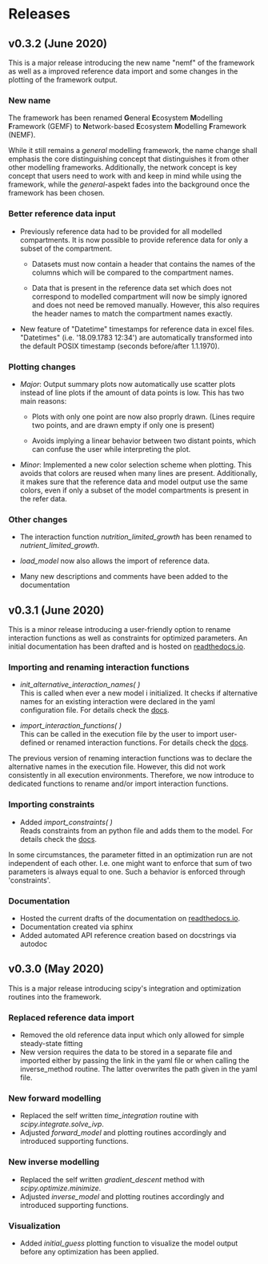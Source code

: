 # Releases

## v0.3.2 (June 2020)

This is a major release introducing the new name "nemf" of the framework as 
well as a improved reference data import and some changes in the plotting of 
the framework output.

### New name 

  The framework has been renamed **G**eneral **E**cosystem **M**odelling 
  **F**ramework (GEMF) to **N**etwork-based **E**cosystem 
  **M**odelling **F**ramework (NEMF).

  While it still remains a *general* modelling framework, the name change shall
  emphasis the core distinguishing concept that distinguishes it from other 
  other modelling frameworks.
  Additionally, the network concept is key concept that users need to work with
  and keep in mind while using the framework, while the *general*-aspekt fades
  into the background once the framework has been chosen.

### Better reference data input

  * Previously reference data had to be provided for all modelled compartments.
    It is now possible to provide reference data for only a subset of the 
    compartment.

    * Datasets must now contain a header that contains the names of the columns
      which will be compared to the compartment names.
    
    * Data that is present in the reference data set which does not correspond 
      to modelled compartment will now be simply ignored and does not need be 
      removed manually. However, this also requires the header names to match 
      the compartment names exactly.
    
  * New feature of "Datetime" timestamps for reference data in excel files.
    "Datetimes" (i.e. '18.09.1783 12:34') are automatically transformed into 
    the default POSIX timestamp (seconds before/after 1.1.1970).

  
### Plotting changes

  * *Major*: Output summary plots now automatically use scatter plots instead 
    of line plots if the amount of data points is low. 
    This has two main reasons:

    * Plots with only one point are now also proprly drawn.
      (Lines require two points, and are drawn empty if only one is present)

    * Avoids implying a linear behavior between two distant points, which can 
      confuse the user while interpreting the plot.

  * *Minor*: Implemented a new color selection scheme when plotting. This 
    avoids that colors are reused when many lines are present. Additionally, it 
    makes sure that the reference data and model output use the same colors,
    even if only a subset of the model compartments is present in the refer
    data.


### Other changes

  * The interaction function *nutrition_limited_growth* has been renamed to 
    *nutrient_limited_growth*.
  
  * *load_model* now also allows the import of reference data.
  
  * Many new descriptions and comments have been added to the documentation



## v0.3.1 (June 2020)

This is a minor release introducing a user-friendly option to rename interaction
functions as well as constraints for optimized parameters.
An initial documentation has been drafted and is hosted on 
[readthedocs.io](https://nemf.readthedocs.io/en/latest/).

### Importing and renaming interaction functions

* *init_alternative_interaction_names( )*  
  This is called when ever a new model i initialized.
  It checks if alternative names for an existing interaction were declared in the 
  yaml configuration file.
  For details check the
  [docs](https://nemf.readthedocs.io/en/latest/README_interaction_functions.html).

* *import_interaction_functions( )*  
  This can be called in the execution file by the user to import user-defined or
  renamed interaction functions.
  For details check the
  [docs](https://nemf.readthedocs.io/en/latest/README_interaction_functions.html).

The previous version of renaming interaction functions was to declare the 
alternative names in the execution file. However, this did not work consistently
in all execution environments. Therefore, we now introduce to dedicated 
functions to rename and/or import interaction functions.


### Importing constraints

* Added *import_constraints( )*  
  Reads constraints from an python file and adds them to the model.
  For details check the
  [docs](https://nemf.readthedocs.io/en/latest/README_interaction_functions.html).

In some circumstances, the parameter fitted in an optimization run are not
independent of each other. I.e. one might want to enforce that sum of two 
parameters is always equal to one. Such a behavior is enforced through 
'constraints'.


### Documentation

* Hosted the current drafts of the documentation on [readthedocs.io](https://nemf.readthedocs.io/en/latest/).
* Documentation created via sphinx
* Added automated API reference creation based on docstrings via autodoc



## v0.3.0 (May 2020)

This is a major release introducing scipy's integration and optimization 
routines into the framework.

### Replaced reference data import

* Removed the old reference data input which only allowed for simple 
  steady-state fitting
* New version requires the data to be stored in a separate file and imported
  either by passing the link in the yaml file or when calling the inverse_method 
  routine. The latter overwrites the path given in the yaml file.

### New forward modelling

* Replaced the self written *time_integration* routine with 
  *scipy.integrate.solve_ivp*.
* Adjusted *forward_model* and plotting routines accordingly and introduced 
  supporting functions.

### New inverse modelling

* Replaced the self written *gradient_descent* method with 
  *scipy.optimize.minimize*.
* Adjusted *inverse_model* and plotting routines accordingly and introduced 
  supporting functions.

### Visualization

* Added *initial_guess* plotting function to visualize the model output before 
  any optimization has been applied.